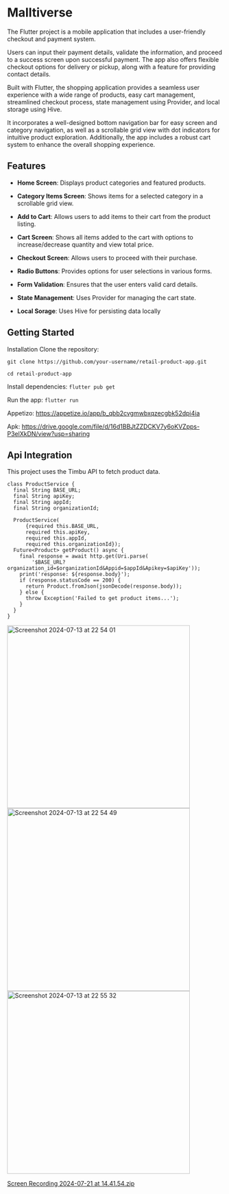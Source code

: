 # Malltiverse
The Flutter project is a mobile application that includes a user-friendly checkout and payment system. 

Users can input their payment details, validate the information, and proceed to a success screen upon successful payment. The app also offers flexible checkout options for delivery or pickup, along with a feature for providing contact details. 

Built with Flutter, 
the shopping application provides a seamless user experience with a wide range of products, easy cart management, streamlined checkout process, state management using Provider, and 
local storage using Hive. 

It incorporates a well-designed bottom navigation bar for easy screen and category navigation, as well as a scrollable grid view with dot indicators for 
intuitive product exploration. Additionally, the app includes a robust cart system to enhance the overall shopping experience.

## Features
- **Home Screen**: Displays product categories and featured products.
 
- **Category Items Screen**: Shows items for a selected category in a scrollable grid view.
  
- **Add to Cart**: Allows users to add items to their cart from the product listing.
  
- **Cart Screen**: Shows all items added to the cart with options to increase/decrease quantity and view total price.
  
- **Checkout Screen**: Allows users to proceed with their purchase.
  
- **Radio Buttons**: Provides options for user selections in various forms.
  
- **Form Validation**:  Ensures that the user enters valid card details.
  
- **State Management**: Uses Provider for managing the cart state.
  
- **Local Sorage**:  Uses Hive for persisting data locally
  
## Getting Started

Installation
Clone the repository:

```git clone https://github.com/your-username/retail-product-app.git```

```cd retail-product-app```

Install dependencies:
```flutter pub get```

Run the app:
```flutter run```

Appetizo: https://appetize.io/app/b_qbb2cvgmwbxqzecgbk52dpi4ia

Apk: https://drive.google.com/file/d/16d1BBJtZZDCKV7y6oKVZpps-P3elXkDN/view?usp=sharing


## Api Integration
This project uses the Timbu API to fetch product data.
```
class ProductService {
  final String BASE_URL;
  final String apiKey;
  final String appId;
  final String organizationId;

  ProductService(
      {required this.BASE_URL,
      required this.apiKey,
      required this.appId,
      required this.organizationId});
  Future<Product> getProduct() async {
    final response = await http.get(Uri.parse(
        '$BASE_URL?organization_id=$organizationId&Appid=$appId&Apikey=$apiKey'));
    print('response: ${response.body}');
    if (response.statusCode == 200) {
      return Product.fromJson(jsonDecode(response.body));
    } else {
      throw Exception('Failed to get product items...');
    }
  }
}
```


<img width="426" alt="Screenshot 2024-07-13 at 22 54 01" src="https://github.com/user-attachments/assets/5f0d2a38-b761-4d85-aadf-6fb2f170391a">

<img width="426" alt="Screenshot 2024-07-13 at 22 54 49" src="https://github.com/user-attachments/assets/44e91545-a333-42a9-bc20-5434d1e67541">

<img width="426" alt="Screenshot 2024-07-13 at 22 55 32" src="https://github.com/user-attachments/assets/33e019af-c98d-455a-bf49-0b49dba1bc1c">

[Screen Recording 2024-07-21 at 14.41.54.zip](https://github.com/user-attachments/files/16324681/Screen.Recording.2024-07-21.at.14.41.54.zip)




